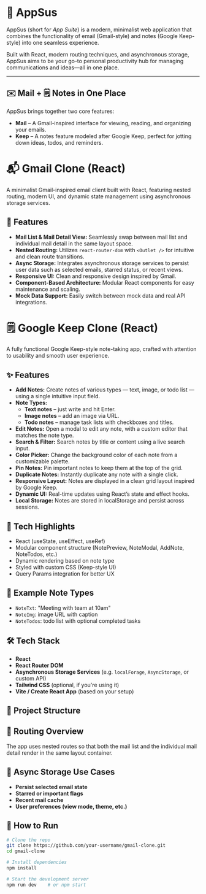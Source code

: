 # 🧩 AppSus

AppSus (short for *App Suite*) is a modern, minimalist web application that combines the functionality of email (Gmail-style) and notes (Google Keep-style) into one seamless experience.

Built with React, modern routing techniques, and asynchronous storage, AppSus aims to be your go-to personal productivity hub for managing communications and ideas—all in one place.

---

## ✉️ Mail + 🗒️ Notes in One Place

AppSus brings together two core features:

- **Mail** – A Gmail-inspired interface for viewing, reading, and organizing your emails.
- **Keep** – A notes feature modeled after Google Keep, perfect for jotting down ideas, todos, and reminders.


# 📬 Gmail Clone (React)

A minimalist Gmail-inspired email client built with React, featuring nested routing, modern UI, and dynamic state management using asynchronous storage services.

## 🚀 Features

- **Mail List & Mail Detail View:** Seamlessly swap between mail list and individual mail detail in the same layout space.
- **Nested Routing:** Utilizes `react-router-dom` with `<Outlet />` for intuitive and clean route transitions.
- **Async Storage:** Integrates asynchronous storage services to persist user data such as selected emails, starred status, or recent views.
- **Responsive UI:** Clean and responsive design inspired by Gmail.
- **Component-Based Architecture:** Modular React components for easy maintenance and scaling.
- **Mock Data Support:** Easily switch between mock data and real API integrations.

# 🗒️ Google Keep Clone (React)

A fully functional Google Keep-style note-taking app, crafted with attention to usability and smooth user experience.

## ✨ Features

- **Add Notes:** Create notes of various types — text, image, or todo list — using a single intuitive input field.
- **Note Types:** 
  - **Text notes** – just write and hit Enter.
  - **Image notes** – add an image via URL.
  - **Todo notes** – manage task lists with checkboxes and titles.
- **Edit Notes:** Open a modal to edit any note, with a custom editor that matches the note type.
- **Search & Filter:** Search notes by title or content using a live search input.
- **Color Picker:** Change the background color of each note from a customizable palette.
- **Pin Notes:** Pin important notes to keep them at the top of the grid.
- **Duplicate Notes:** Instantly duplicate any note with a single click.
- **Responsive Layout:** Notes are displayed in a clean grid layout inspired by Google Keep.
- **Dynamic UI:** Real-time updates using React’s state and effect hooks.
- **Local Storage:** Notes are stored in localStorage and persist across sessions.

## 🧠 Tech Highlights

- React (useState, useEffect, useRef)
- Modular component structure (NotePreview, NoteModal, AddNote, NoteTodos, etc.)
- Dynamic rendering based on note type
- Styled with custom CSS (Keep-style UI)
- Query Params integration for better UX

## 🎨 Example Note Types

- `NoteTxt`: "Meeting with team at 10am"
- `NoteImg`: image URL with caption
- `NoteTodos`: todo list with optional completed tasks


## 🛠️ Tech Stack

- **React**
- **React Router DOM**
- **Asynchronous Storage Services** (e.g. `localForage`, `AsyncStorage`, or custom API)
- **Tailwind CSS** (optional, if you're using it)
- **Vite / Create React App** (based on your setup)

## 📁 Project Structure



## 🧭 Routing Overview

The app uses nested routes so that both the mail list and the individual mail detail render in the same layout container.




## 💾 Async Storage Use Cases

- **Persist selected email state**
- **Starred or important flags**
- **Recent mail cache**
- **User preferences (view mode, theme, etc.)**

## 🧪 How to Run

```bash
# Clone the repo
git clone https://github.com/your-username/gmail-clone.git
cd gmail-clone

# Install dependencies
npm install

# Start the development server
npm run dev    # or npm start
